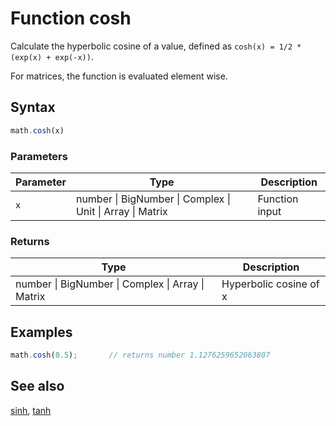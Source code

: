 # Function cosh

Calculate the hyperbolic cosine of a value,
defined as `cosh(x) = 1/2 * (exp(x) + exp(-x))`.

For matrices, the function is evaluated element wise.


## Syntax

```js
math.cosh(x)
```

### Parameters

Parameter | Type | Description
--------- | ---- | -----------
`x` | number &#124; BigNumber &#124; Complex &#124; Unit &#124; Array &#124; Matrix | Function input

### Returns

Type | Description
---- | -----------
number &#124; BigNumber &#124; Complex &#124; Array &#124; Matrix | Hyperbolic cosine of x


## Examples

```js
math.cosh(0.5);       // returns number 1.1276259652063807
```


## See also

[sinh](sinh.md),
[tanh](tanh.md)


<!-- Note: This file is automatically generated from source code comments. Changes made in this file will be overridden. -->
